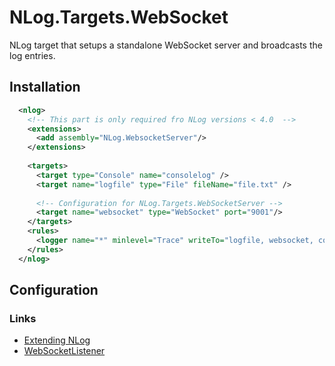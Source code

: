 # NLog.Targets.WebSocket

NLog target that setups a standalone WebSocket server and broadcasts the log entries.

## Installation

```xml
  <nlog>
    <!-- This part is only required fro NLog versions < 4.0  -->
    <extensions>
      <add assembly="NLog.WebsocketServer"/>
    </extensions>
    
    <targets>
      <target type="Console" name="consolelog" />
      <target name="logfile" type="File" fileName="file.txt" />
      
      <!-- Configuration for NLog.Targets.WebSocketServer -->
      <target name="websocket" type="WebSocket" port="9001"/>
    </targets>
    <rules>
      <logger name="*" minlevel="Trace" writeTo="logfile, websocket, consolelog" />
    </rules>
  </nlog>
```

## Configuration

### Links
 * [Extending NLog](//github.com/nlog/nlog/wiki/Extending%20NLog)
 * [WebSocketListener](//vtortola.github.io/WebSocketListener/)
